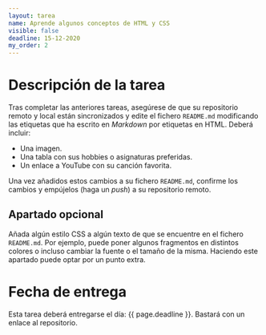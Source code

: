 ```yaml
---
layout: tarea
name: Aprende algunos conceptos de HTML y CSS
visible: false
deadline: 15-12-2020
my_order: 2
---
```


# Descripción de la tarea
Tras completar las anteriores tareas, asegúrese de que su repositorio remoto y local están sincronizados y edite el fichero ```README.md``` modificando las etiquetas que ha escrito en *Markdown* por etiquetas en HTML. Deberá incluir:

- Una imagen.
- Una tabla con sus hobbies o asignaturas preferidas.
- Un enlace a YouTube con su canción favorita.

Una vez añadidos estos cambios a su fichero ```README.md```, confirme los cambios y empújelos (haga un *push*) a su repositorio remoto.

## Apartado opcional
Añada algún estilo CSS a algún texto de que se encuentre en el fichero ```README.md```. Por ejemplo, puede poner algunos fragmentos en distintos colores o incluso cambiar la fuente o el tamaño de la misma. Haciendo este apartado puede optar por un punto extra.

# Fecha de entrega
Esta tarea deberá entregarse el día: {{ page.deadline }}. Bastará con un enlace al repositorio.
